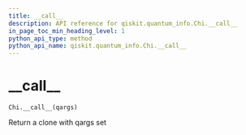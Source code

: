 ```yaml
---
title: __call__
description: API reference for qiskit.quantum_info.Chi.__call__
in_page_toc_min_heading_level: 1
python_api_type: method
python_api_name: qiskit.quantum_info.Chi.__call__
---
```


# \_\_call\_\_

<span id="qiskit.quantum_info.Chi.__call__" />

`Chi.__call__(qargs)`

Return a clone with qargs set

